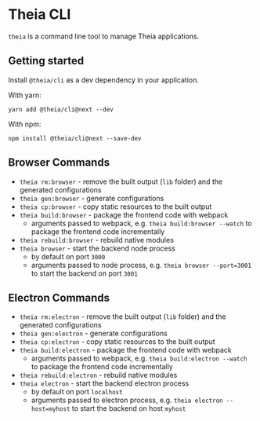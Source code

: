 # Theia CLI

`theia` is a command line tool to manage Theia applications.

## Getting started

Install `@theia/cli` as a dev dependency in your application.

With yarn:

    yarn add @theia/cli@next --dev

With npm:

    npm install @theia/cli@next --save-dev

## Browser Commands

- `theia rm:browser` - remove the built output (`lib` folder) and the generated configurations
- `theia gen:browser` - generate configurations
- `theia cp:browser` - copy static resources to the built output
- `theia build:browser` - package the frontend code with webpack
    - arguments passed to webpack, e.g. `theia build:browser --watch` to package the frontend code incrementally
- `theia rebuild:browser` - rebuild native modules
- `theia browser` - start the backend node process
    - by default on port `3000`
    - arguments passed to node process, e.g. `theia browser --port=3001` to start the backend on port `3001`

## Electron Commands

- `theia rm:electron` - remove the built output (`lib` folder) and the generated configurations
- `theia gen:electron` - generate configurations
- `theia cp:electron` - copy static resources to the built output
- `theia build:electron` - package the frontend code with webpack
    - arguments passed to webpack, e.g. `theia build:electron --watch` to package the frontend code incrementally
- `theia rebuild:electron` - rebuild native modules
- `theia electron` - start the backend electron process
    - by default on port `localhost`
    - arguments passed to electron process, e.g. `theia electron --host=myhost` to start the backend on host `myhost`
